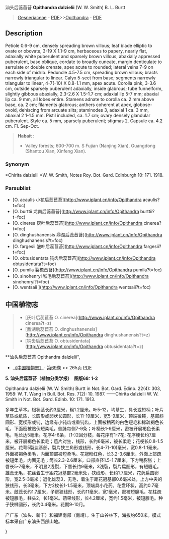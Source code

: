 汕头后蕊苣苔 **Opithandra dalzielii** (W. W. Smith) B. L. Burtt

> [Gesneriaceae](http://www.iplant.cn/info/Gesneriaceae?t=foc) - [PDF](http://www.iplant.cn/foc/pdf/Gesneriaceae.pdf)>>[Opithandra](http://www.iplant.cn/info/Opithandra?t=foc) - [PDF](http://www.iplant.cn/foc/pdf/Opithandra.pdf)

## Description

Petiole 0.6-9 cm, densely spreading brown villous; leaf blade elliptic to ovate or obovate, 3-19 X 1.1-9 cm, herbaceous to papery, nearly flat, adaxially white puberulent and sparsely brown villous, abaxially appressed puberulent, base oblique, cordate to broadly cuneate, margin denticulate to serrulate or double crenate, apex acute to rounded; lateral veins 7-9 on each side of midrib. Peduncle 4.5-7.5 cm, spreading brown villous; bracts narrowly triangular to linear. Calyx 5-sect from base; segments narrowly triangular to linear, 4-7(-10) X 0.8-1.1 mm, apex acute. Corolla pink, 3-3.6 cm, outside sparsely puberulent adaxially, inside glabrous; tube funnelform, slightly gibbous abaxially, 2.3-2.6 X 1.5-1.7 cm; adaxial lip 5-7 mm; abaxial lip ca. 9 mm, all lobes entire. Stamens adnate to corolla ca. 2 mm above base, ca. 2 cm; filaments glabrous; anthers coherent at apex, globose-ovoid, dehiscing from arcuate slits; staminodes 3, adaxial 1 ca. 3 mm, abaxial 2 1-1.5 mm. Pistil included, ca. 1.7 cm; ovary densely glandular puberulent. Style ca. 5 mm, sparsely puberulent; stigmas 2. Capsule ca. 4.2 cm. Fl. Sep-Oct.


> **Habait** : 
>* Valley forests; 600-700 m. S Fujian (Nanjing Xian), Guangdong (Shantou Xian, Xinfeng Xian).

### Synonym
*Chirita dalzielii *W. W. Smith, Notes Roy. Bot. Gard. Edinburgh 10: 171. 1918.

### Parsublist

* [O.  acaulis  小花后蕊苣苔](http://www.iplant.cn/info/Opithandra acaulis?t=foc)
* [O.  burttii  龙南后蕊苣苔](http://www.iplant.cn/info/Opithandra burttii?t=foc)
* [O.  cinerea  灰叶后蕊苣苔](http://www.iplant.cn/info/Opithandra cinerea?t=foc)
* [O.  dinghushanensis  鼎湖后蕊苣苔](http://www.iplant.cn/info/Opithandra dinghushanensis?t=foc)
* [O.  fargesii  皱叶后蕊苣苔](http://www.iplant.cn/info/Opithandra fargesii?t=foc)
* [O.  obtusidentata  钝齿后蕊苣苔](http://www.iplant.cn/info/Opithandra obtusidentata?t=foc)
* [O.  pumila  裂檐苣苔](http://www.iplant.cn/info/Opithandra pumila?t=foc)
* [O.  sinohenryi  毡毛后蕊苣苔](http://www.iplant.cn/info/Opithandra sinohenryi?t=foc)
* [O.  wentsaii  ](http://www.iplant.cn/info/Opithandra wentsaii?t=foc)

## 中国植物志

> * [灰叶后蕊苣苔  O.  cinerea](http://www.iplant.cn/info/Opithandra cinerea?t=z)
> * [鼎湖后蕊苣苔  O.  dinghushanensis](http://www.iplant.cn/info/Opithandra dinghushanensis?t=z)
> * [钝齿后蕊苣苔  O.  obtusidentata](http://www.iplant.cn/info/Opithandra obtusidentata?t=z)


**汕头后蕊苣苔 Opithandra dalzielii",

* [《中国植物志》](http://www.iplant.cn/frps)- [第69卷](http://www.iplant.cn/frps/vol/69) >> 265页 [PDF](http://www.iplant.cn/frps/pdf/69/265.pdf)


**5. 汕头后蕊苣苔（植物分类学报）　图版68: 1-2**

Opithandra dalzielii (W. W. Smith) Burtt in Not. Bot. Gard. Edinb. 22(4): 303, 1958: W. T. Wang in Bull. Bot. Res. 7(2): 10. 1987. ——Chirita dalzielii W. W. Smith in Not. Bot. Gard. Edinb. 10: 171. 1913.

多年生草本。根状茎长约3厘米，粗1.2厘米。叶5-12，均基生，具长或短柄；叶片草质或纸质，长圆形或卵状长圆形，长11-19厘米，宽5-9厘米，顶端微钝，基部斜圆形、宽楔形或钝，边缘有小钝齿或重钝齿，上面被稍密的白色短毛和稀疏褐色长毛，下面密被贴伏短柔毛，侧脉每侧7-9条；叶柄长1-9厘米，密被开展褐色长柔毛，毛长达5毫米。花序4-6条，（1-)2回分枝，每花序有1-7花; 花序梗长约7厘米，被开展褐色长柔毛；苞片对生，线形，长约6毫米，被长柔毛；花梗长0.8-1.5厘米。花萼5裂达基部，裂片狭三角形或线形，长4-7(-10)毫米，宽0.8-1.1毫米，外面被褐色柔毛，内面顶部被短柔毛。花冠粉红色，长3.2-3.6厘米，外面上部疏被短柔毛，内面无毛；筒长2.3-2.6厘米，口部直径1.5-1.7厘米，下方稍膨胀；上唇长5-7毫米，不明显2浅裂，下唇长约9毫米，3浅裂，裂片扁圆形，有短睫毛。雄蕊无毛，花丝着生于距花冠基部2毫米处，狭线形，长约1.7厘米，花药扁圆卵形，宽2.5-3毫米；退化雄蕊3，无毛，着生于距花冠基部0.6毫米处，上方中央的狭线形，长3毫米，下方2枚长1-1.5毫米，顶端具小花药。花盘环状，高约0.7毫米。雌蕊长约1.7厘米，子房狭线形，长约11毫米，宽1毫米，密被短腺毛，花柱疏被短腺毛，柱头2，长1毫米。蒴果线形，长4.2厘米，宽约1.5毫米，被短腺毛。种子狭椭圆形，长约0.4毫米。花期9-10月。

产广东（汕头、新丰）和福建南部（南靖）。生于山谷林下，海拔约650米。模式标本采自广东汕头西部山地。

}